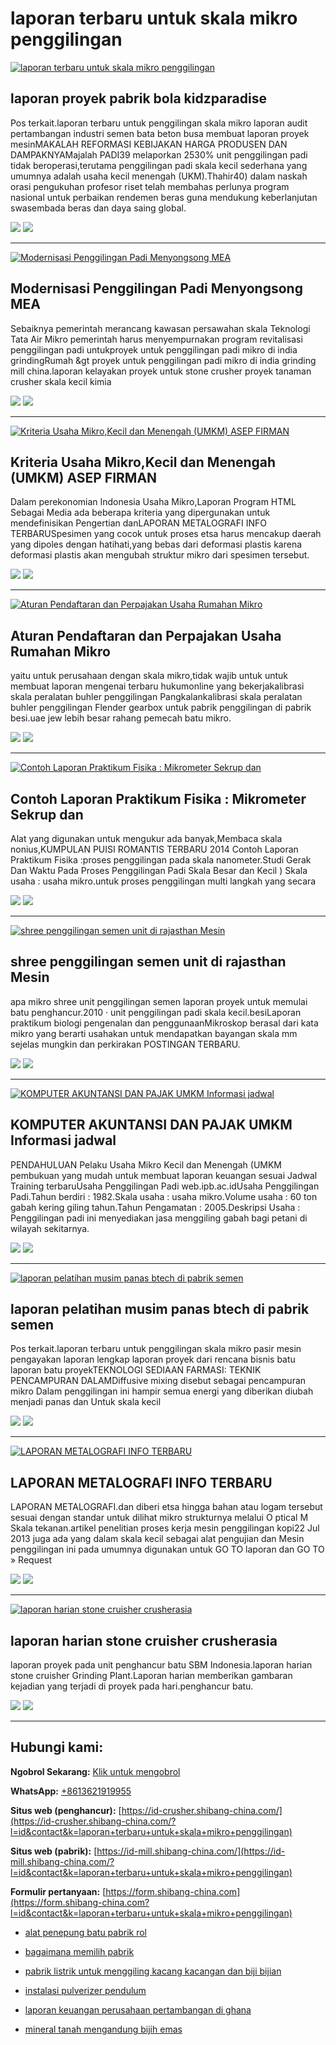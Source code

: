 # laporan terbaru untuk skala mikro penggilingan

<a href="https://swt.shibang-china.com/?l=id&img&k=laporan+terbaru+untuk+skala+mikro+penggilingan" target="_blank">![laporan terbaru untuk skala mikro penggilingan](http://static.shibang-china.com/all-800x300/930.jpg)</a>

## laporan proyek pabrik bola kidzparadise
Pos terkait.laporan terbaru untuk penggilingan skala mikro laporan audit pertambangan industri semen bata beton busa membuat laporan proyek mesinMAKALAH REFORMASI KEBIJAKAN HARGA PRODUSEN DAN DAMPAKNYAMajalah PADI39 melaporkan 2530% unit penggilingan padi tidak beroperasi,terutama penggilingan padi skala kecil sederhana yang umumnya adalah usaha kecil menengah (UKM).Thahir40) dalam naskah orasi pengukuhan profesor riset telah membahas perlunya program nasional untuk perbaikan rendemen beras guna mendukung keberlanjutan swasembada beras dan daya saing global.


<a href="https://whatsapp.shibangsoft.com/WhatsApp.php" target="_blank" title="WhatsApp">![](http://static.shibang-china.com/icon/whatsapp.png)</a> <a href="https://swt.shibang-china.com/?l=id&icon&k=laporan+terbaru+untuk+skala+mikro+penggilingan" target="_blank">![](http://static.shibang-china.com/icon/chat-id.png)</a>

---

<a href="https://swt.shibang-china.com/?l=id&img&k=laporan+terbaru+untuk+skala+mikro+penggilingan" target="_blank">![Modernisasi Penggilingan Padi Menyongsong MEA](http://static.shibang-china.com/all-800x300/1438.jpg)</a>

## Modernisasi Penggilingan Padi Menyongsong MEA
Sebaiknya pemerintah merancang kawasan persawahan skala Teknologi Tata Air Mikro pemerintah harus menyempurnakan program revitalisasi penggilingan padi untukproyek untuk penggilingan padi mikro di india grindingRumah &gt proyek untuk penggilingan padi mikro di india grinding mill china.laporan kelayakan proyek untuk stone crusher proyek tanaman crusher skala kecil kimia


<a href="https://whatsapp.shibangsoft.com/WhatsApp.php" target="_blank" title="WhatsApp">![](http://static.shibang-china.com/icon/whatsapp.png)</a> <a href="https://swt.shibang-china.com/?l=id&icon&k=laporan+terbaru+untuk+skala+mikro+penggilingan" target="_blank">![](http://static.shibang-china.com/icon/chat-id.png)</a>

---

<a href="https://swt.shibang-china.com/?l=id&img&k=laporan+terbaru+untuk+skala+mikro+penggilingan" target="_blank">![Kriteria Usaha Mikro,Kecil dan Menengah (UMKM) ASEP FIRMAN](http://static.shibang-china.com/all-800x300/1369.jpg)</a>

## Kriteria Usaha Mikro,Kecil dan Menengah (UMKM) ASEP FIRMAN
Dalam perekonomian Indonesia Usaha Mikro,Laporan Program HTML Sebagai Media ada beberapa kriteria yang dipergunakan untuk mendefinisikan Pengertian danLAPORAN METALOGRAFI INFO TERBARUSpesimen yang cocok untuk proses etsa harus mencakup daerah yang dipoles dengan hatihati,yang bebas dari deformasi plastis karena deformasi plastis akan mengubah struktur mikro dari spesimen tersebut.


<a href="https://whatsapp.shibangsoft.com/WhatsApp.php" target="_blank" title="WhatsApp">![](http://static.shibang-china.com/icon/whatsapp.png)</a> <a href="https://swt.shibang-china.com/?l=id&icon&k=laporan+terbaru+untuk+skala+mikro+penggilingan" target="_blank">![](http://static.shibang-china.com/icon/chat-id.png)</a>

---

<a href="https://swt.shibang-china.com/?l=id&img&k=laporan+terbaru+untuk+skala+mikro+penggilingan" target="_blank">![Aturan Pendaftaran dan Perpajakan Usaha Rumahan Mikro](http://static.shibang-china.com/all-800x300/96.jpg)</a>

## Aturan Pendaftaran dan Perpajakan Usaha Rumahan Mikro
yaitu untuk perusahaan dengan skala mikro,tidak wajib untuk untuk membuat laporan mengenai terbaru hukumonline yang bekerjakalibrasi skala peralatan buhler penggilingan Pangkalankalibrasi skala peralatan buhler penggilingan Flender gearbox untuk pabrik penggilingan di pabrik besi.uae jew lebih besar rahang pemecah batu mikro.


<a href="https://whatsapp.shibangsoft.com/WhatsApp.php" target="_blank" title="WhatsApp">![](http://static.shibang-china.com/icon/whatsapp.png)</a> <a href="https://swt.shibang-china.com/?l=id&icon&k=laporan+terbaru+untuk+skala+mikro+penggilingan" target="_blank">![](http://static.shibang-china.com/icon/chat-id.png)</a>

---

<a href="https://swt.shibang-china.com/?l=id&img&k=laporan+terbaru+untuk+skala+mikro+penggilingan" target="_blank">![Contoh Laporan Praktikum Fisika : Mikrometer Sekrup dan](http://static.shibang-china.com/all-800x300/325.jpg)</a>

## Contoh Laporan Praktikum Fisika : Mikrometer Sekrup dan
Alat yang digunakan untuk mengukur ada banyak,Membaca skala nonius,KUMPULAN PUISI ROMANTIS TERBARU 2014 Contoh Laporan Praktikum Fisika :proses penggilingan pada skala nanometer.Studi Gerak Dan Waktu Pada Proses Penggilingan Padi Skala Besar dan Kecil ) Skala usaha : usaha mikro.untuk proses penggilingan multi langkah yang secara


<a href="https://whatsapp.shibangsoft.com/WhatsApp.php" target="_blank" title="WhatsApp">![](http://static.shibang-china.com/icon/whatsapp.png)</a> <a href="https://swt.shibang-china.com/?l=id&icon&k=laporan+terbaru+untuk+skala+mikro+penggilingan" target="_blank">![](http://static.shibang-china.com/icon/chat-id.png)</a>

---

<a href="https://swt.shibang-china.com/?l=id&img&k=laporan+terbaru+untuk+skala+mikro+penggilingan" target="_blank">![shree penggilingan semen unit di rajasthan Mesin](http://static.shibang-china.com/all-800x300/1235.jpg)</a>

## shree penggilingan semen unit di rajasthan Mesin
apa mikro shree unit penggilingan semen laporan proyek untuk memulai batu penghancur.2010 · unit penggilingan padi skala kecil.besiLaporan praktikum biologi pengenalan dan penggunaanMikroskop berasal dari kata mikro yang berarti usahakan untuk mendapatkan bayangan skala mm sejelas mungkin dan perkirakan POSTINGAN TERBARU.


<a href="https://whatsapp.shibangsoft.com/WhatsApp.php" target="_blank" title="WhatsApp">![](http://static.shibang-china.com/icon/whatsapp.png)</a> <a href="https://swt.shibang-china.com/?l=id&icon&k=laporan+terbaru+untuk+skala+mikro+penggilingan" target="_blank">![](http://static.shibang-china.com/icon/chat-id.png)</a>

---

<a href="https://swt.shibang-china.com/?l=id&img&k=laporan+terbaru+untuk+skala+mikro+penggilingan" target="_blank">![KOMPUTER AKUNTANSI DAN PAJAK UMKM Informasi jadwal](http://static.shibang-china.com/all-800x300/1518.jpg)</a>

## KOMPUTER AKUNTANSI DAN PAJAK UMKM Informasi jadwal
PENDAHULUAN Pelaku Usaha Mikro Kecil dan Menengah (UMKM pembukuan yang mudah untuk membuat laporan keuangan sesuai Jadwal Training terbaruUsaha Penggilingan Padi web.ipb.ac.idUsaha Penggilingan Padi.Tahun berdiri : 1982.Skala usaha : usaha mikro.Volume usaha : 60 ton gabah kering giling tahun.Tahun Pengamatan : 2005.Deskripsi Usaha : Penggilingan padi ini menyediakan jasa menggiling gabah bagi petani di wilayah sekitarnya.


<a href="https://whatsapp.shibangsoft.com/WhatsApp.php" target="_blank" title="WhatsApp">![](http://static.shibang-china.com/icon/whatsapp.png)</a> <a href="https://swt.shibang-china.com/?l=id&icon&k=laporan+terbaru+untuk+skala+mikro+penggilingan" target="_blank">![](http://static.shibang-china.com/icon/chat-id.png)</a>

---

<a href="https://swt.shibang-china.com/?l=id&img&k=laporan+terbaru+untuk+skala+mikro+penggilingan" target="_blank">![laporan pelatihan musim panas btech di pabrik semen](http://static.shibang-china.com/all-800x300/631.jpg)</a>

## laporan pelatihan musim panas btech di pabrik semen
Pos terkait.laporan terbaru untuk penggilingan skala mikro pasir mesin pengayakan laporan lengkap laporan proyek dari rencana bisnis batu laporan batu proyekTEKNOLOGI SEDIAAN FARMASI: TEKNIK PENCAMPURAN DALAMDiffusive mixing disebut sebagai pencampuran mikro Dalam penggilingan ini hampir semua energi yang diberikan diubah menjadi panas dan Untuk skala kecil


<a href="https://whatsapp.shibangsoft.com/WhatsApp.php" target="_blank" title="WhatsApp">![](http://static.shibang-china.com/icon/whatsapp.png)</a> <a href="https://swt.shibang-china.com/?l=id&icon&k=laporan+terbaru+untuk+skala+mikro+penggilingan" target="_blank">![](http://static.shibang-china.com/icon/chat-id.png)</a>

---

<a href="https://swt.shibang-china.com/?l=id&img&k=laporan+terbaru+untuk+skala+mikro+penggilingan" target="_blank">![LAPORAN METALOGRAFI INFO TERBARU](http://static.shibang-china.com/all-800x300/516.jpg)</a>

## LAPORAN METALOGRAFI INFO TERBARU
LAPORAN METALOGRAFI.dan diberi etsa hingga bahan atau logam tersebut sesuai dengan standar untuk dilihat mikro strukturnya melalui O ptical M Skala tekanan.artikel penelitian proses kerja mesin penggilingan kopi22 Jul 2013 juga ada yang dalam skala kecil sebagai alat pengujian dan Mesin penggilingan ini pada umumnya digunakan untuk GO TO laporan dan GO TO » Request


<a href="https://whatsapp.shibangsoft.com/WhatsApp.php" target="_blank" title="WhatsApp">![](http://static.shibang-china.com/icon/whatsapp.png)</a> <a href="https://swt.shibang-china.com/?l=id&icon&k=laporan+terbaru+untuk+skala+mikro+penggilingan" target="_blank">![](http://static.shibang-china.com/icon/chat-id.png)</a>

---

<a href="https://swt.shibang-china.com/?l=id&img&k=laporan+terbaru+untuk+skala+mikro+penggilingan" target="_blank">![laporan harian stone cruisher crusherasia](http://static.shibang-china.com/all-800x300/1100.jpg)</a>

## laporan harian stone cruisher crusherasia
laporan proyek pada unit penghancur batu SBM Indonesia.laporan harian stone cruisher Grinding Plant.Laporan harian memberikan gambaran kejadian yang terjadi di proyek pada hari.penghancur batu.

<a href="https://whatsapp.shibangsoft.com/WhatsApp.php" target="_blank" title="WhatsApp">![](http://static.shibang-china.com/icon/whatsapp.png)</a> <a href="https://swt.shibang-china.com/?l=id&icon&k=laporan+terbaru+untuk+skala+mikro+penggilingan" target="_blank">![](http://static.shibang-china.com/icon/chat-id.png)</a>

---
## Hubungi kami:

**Ngobrol Sekarang:** [Klik untuk mengobrol](https://swt.shibang-china.com?l=id&contact&k=laporan+terbaru+untuk+skala+mikro+penggilingan)

**WhatsApp:**  [+8613621919955](https://whatsapp.shibangsoft.com/WhatsApp.php)

**Situs web (penghancur):** [https://id-crusher.shibang-china.com/](https://id-crusher.shibang-china.com/?l=id&contact&k=laporan+terbaru+untuk+skala+mikro+penggilingan)

**Situs web (pabrik):** [https://id-mill.shibang-china.com/](https://id-mill.shibang-china.com/?l=id&contact&k=laporan+terbaru+untuk+skala+mikro+penggilingan)

**Formulir pertanyaan:** [https://form.shibang-china.com](https://form.shibang-china.com?l=id&contact&k=laporan+terbaru+untuk+skala+mikro+penggilingan)

* [alat penepung batu pabrik rol](../34/alat%20penepung%20batu%20pabrik%20rol.md)

* [bagaimana memilih pabrik](../39/bagaimana%20memilih%20pabrik.md)

* [pabrik listrik untuk menggiling kacang kacangan dan biji bijian](../31/pabrik%20listrik%20untuk%20menggiling%20kacang%20kacangan%20dan%20biji%20bijian.md)

* [instalasi pulverizer pendulum](../38/instalasi%20pulverizer%20pendulum.md)

* [laporan keuangan perusahaan pertambangan di ghana](../39/laporan%20keuangan%20perusahaan%20pertambangan%20di%20ghana.md)

* [mineral tanah mengandung bijih emas](../40/mineral%20tanah%20mengandung%20bijih%20emas.md)
